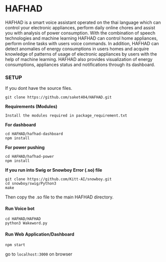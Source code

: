 # HAFHAD
  HAFHAD is a smart voice assistant operated on the thai language which can control your electronic appliances, perform daily online chores and assist you with analysis of power consumption. With the combination of speech technologies and machine learning HAFHAD can control home appliances, perform online tasks with users voice commands. In addition, HAFHAD can detect anomalies of energy consumptions in users homes and acquire knowledge of patterns of usage of electronic appliances by users with the help of machine learning. HAFHAD also provides visualization of energy consumptions, appliances status and notifications through its dashboard. 

### SETUP
  
  If you dont have the source files.
  ```
  git clone https://github.com/saket404/HAFHAD.git
  ```

**Requirements (Modules)** 
  ```
  Install the modules required in package_requirement.txt
  ```

**For dashboard**
  ```
  cd HAFHAD/hafhad-dashboard
  npm install
  ```

**For power pushing**
  ```
  cd HAFHAD/hafhad-power
  npm install
  ```
**If you run into Swig or Snowboy Error (.so) file**
  ```
  git clone https://github.com/Kitt-AI/snowboy.git
  cd snowboy/swig/Python3 
  make
  ```
  Then copy the .so file to the main HAFHAD directory. 
    
 #### Run Voice bot
  ```
  cd HAFHAD/HAFHAD
  python3 Wakeword.py
  ```
 #### Run Web Application/Dashboard
   ```
   npm start
   ```
   go to `localhost:3000` on browser
  
